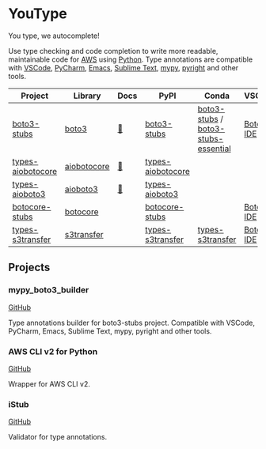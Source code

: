 # YouType

You type, we autocomplete!

Use type checking and code completion to write more readable, maintainable code for [AWS](https://aws.amazon.com/) using [Python](https://www.python.org/).
Type annotations are compatible with
[VSCode](https://code.visualstudio.com/),
[PyCharm](https://www.jetbrains.com/pycharm/),
[Emacs](https://www.gnu.org/software/emacs/),
[Sublime Text](https://www.sublimetext.com/),
[mypy](https://github.com/python/mypy),
[pyright](https://github.com/microsoft/pyright)
and other tools.

| Project | Library | Docs | PyPI | Conda | VSCode | Support |
|-|-|-|-|-|-|-|
| [boto3-stubs](https://pypi.org/project/boto3-stubs/) | [boto3](https://pypi.org/project/boto3/) | [📃](https://youtype.github.io/boto3_stubs_docs/) | [boto3-stubs](https://pypi.org/project/boto3-stubs/) | [boto3-stubs](https://anaconda.org/conda-forge/boto3-stubs) / [boto3-stubs-essential](https://anaconda.org/conda-forge/boto3-stubs-essential) | [Boto3 IDE](https://marketplace.visualstudio.com/items?itemName=Boto3typed.boto3-ide&ssr=false) | [mypy_boto3_builder](https://github.com/youtype/mypy_boto3_builder) |
| [types-aiobotocore](https://pypi.org/project/types-aiobotocore/) | [aiobotocore](https://pypi.org/project/aiobotocore/) | [📃](https://youtype.github.io/types_aiobotocore_docs/) | [types-aiobotocore](https://pypi.org/project/types-aiobotocore/) | | | [mypy_boto3_builder](https://github.com/youtype/mypy_boto3_builder) |
| [types-aioboto3](https://pypi.org/project/types-aioboto3/) | [aioboto3](https://pypi.org/project/aioboto3/) | [📃](https://youtype.github.io/types_aioboto3_docs/) | [types-aioboto3](https://pypi.org/project/types-aioboto3/) | | | [mypy_boto3_builder](https://github.com/youtype/mypy_boto3_builder) |
| [botocore-stubs](https://pypi.org/project/botocore-stubs/) | [botocore](https://pypi.org/project/botocore/) | | [botocore-stubs](https://pypi.org/project/botocore-stubs/) |  | [Boto3 IDE](https://marketplace.visualstudio.com/items?itemName=Boto3typed.boto3-ide&ssr=false) | [botocore-stubs](https://github.com/youtype/botocore-stubs) |
| [types-s3transfer](https://pypi.org/project/types-s3transfer/) | [s3transfer](https://pypi.org/project/s3transfer/) | | [types-s3transfer](https://pypi.org/project/types-s3transfer/) | [types-s3transfer](https://anaconda.org/conda-forge/types-s3transfer) | [Boto3 IDE](https://marketplace.visualstudio.com/items?itemName=Boto3typed.boto3-ide&ssr=false) | [types-s3transfer](https://github.com/youtype/types-s3transfer) |

## Projects

### mypy_boto3_builder

[GitHub](https://github.com/youtype/mypy_boto3_builder)

Type annotations builder for boto3-stubs project. Compatible with VSCode, PyCharm, Emacs, Sublime Text, mypy, pyright and other tools.

### AWS CLI v2 for Python

[GitHub](https://github.com/youtype/awscliv2)

Wrapper for AWS CLI v2.

### iStub

[GitHub](https://github.com/youtype/istub)

Validator for type annotations.
